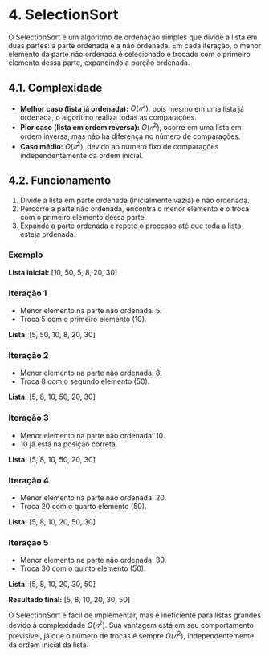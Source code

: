 # 4. SelectionSort

O SelectionSort é um algoritmo de ordenação simples que divide a lista em duas partes: a parte ordenada e a não ordenada. Em cada iteração, o menor elemento da parte não ordenada é selecionado e trocado com o primeiro elemento dessa parte, expandindo a porção ordenada.

## 4.1. Complexidade

- **Melhor caso (lista já ordenada):** $O(𝑛^2)$, pois mesmo em uma lista já ordenada, o algoritmo realiza todas as comparações.
- **Pior caso (lista em ordem reversa):** $O(𝑛^2)$, ocorre em uma lista em ordem inversa, mas não há diferença no número de comparações.
- **Caso médio:** $O(𝑛^2)$, devido ao número fixo de comparações independentemente da ordem inicial.

## 4.2. Funcionamento

1. Divide a lista em parte ordenada (inicialmente vazia) e não ordenada.
2. Percorre a parte não ordenada, encontra o menor elemento e o troca com o primeiro elemento dessa parte.
3. Expande a parte ordenada e repete o processo até que toda a lista esteja ordenada.

### Exemplo

**Lista inicial:** [10, 50, 5, 8, 20, 30]

### Iteração 1

- Menor elemento na parte não ordenada: 5.
- Troca 5 com o primeiro elemento (10).

**Lista:** [5, 50, 10, 8, 20, 30]

### Iteração 2

- Menor elemento na parte não ordenada: 8.
- Troca 8 com o segundo elemento (50).

**Lista:** [5, 8, 10, 50, 20, 30]

### Iteração 3

- Menor elemento na parte não ordenada: 10.
- 10 já está na posição correta.

**Lista:** [5, 8, 10, 50, 20, 30]

### Iteração 4

- Menor elemento na parte não ordenada: 20.
- Troca 20 com o quarto elemento (50).

**Lista:** [5, 8, 10, 20, 50, 30]

### Iteração 5

- Menor elemento na parte não ordenada: 30.
- Troca 30 com o quinto elemento (50).

**Lista:** [5, 8, 10, 20, 30, 50]

**Resultado final:** [5, 8, 10, 20, 30, 50]

O SelectionSort é fácil de implementar, mas é ineficiente para listas grandes devido à complexidade $O(𝑛^2)$. Sua vantagem está em seu comportamento previsível, já que o número de trocas é sempre $O(𝑛^2)$, independentemente da ordem inicial da lista.